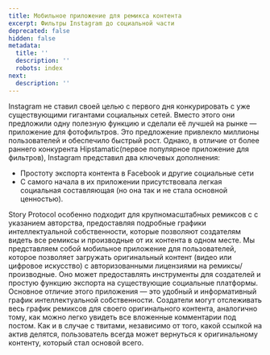 ```yaml
---
title: Мобильное приложение для ремикса контента
excerpt: Фильтры Instagram до социальной части
deprecated: false
hidden: false
metadata:
  title: ''
  description: ''
  robots: index
next:
  description: ''
---
```


Instagram не ставил своей целью с первого дня конкурировать с уже существующими гигантами социальных сетей. Вместо этого они предложили одну полезную функцию и сделали её лучшей на рынке — приложение для фотофильтров. Это предложение привлекло миллионы пользователей и обеспечило быстрый рост. Однако, в отличие от более раннего конкурента Hipstamatic(первое популярное приложение для фильтров), Instagram представил два ключевых дополнения:

* Простоту экспорта контента в Facebook и другие социальные сети
* С самого начала в их приложении присутствовала легкая социальная составляющая (но она так и не стала основной ценностью).

Story Protocol особенно подходит для крупномасштабных ремиксов с с указанием авторства, предоставляя подробные графики интеллектуальной собственности, которые позволяют создателям видеть все ремиксы и производные от их контента в одном месте. Мы представляем собой мобильное приложение для пользователей, которое позволяет загружать оригинальный контент (видео или цифровое искусство) с авторизованными лицензиями на ремиксы/производные. Оно может предоставлять инструменты для создателей и простую функцию экспорта на существующие социальные платформы. Основное отличие этого приложения — это удобный и информативный график интеллектуальной собственности. Создатели могут отслеживать весь график ремиксов для своего оригинального контента, аналогично тому, как можно легко увидеть все вложенные комментарии под постом. Как и в случае с твитами, независимо от того, какой ссылкой на актив делятся, пользователь всегда может вернуться к оригинальному контенту, который стал основой всего.
